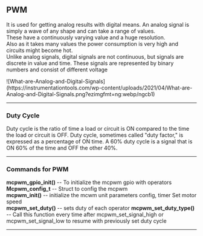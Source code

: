 ## PWM
</p>It is used for getting analog results with digital means. An analog signal is simply a wave of any shape and can take a range of values.<br>
These have a continuously varying value and a huge resolution.<br>
Also as it takes many values the power consumption is very high and circuits might become hot.<br>
Unlike analog signals, digital signals are not continuous, but signals are discrete in value and time. These signals are represented by binary<br> numbers and consist of different voltage</p>
![What-are-Analog-and-Digital-Signals](https://instrumentationtools.com/wp-content/uploads/2021/04/What-are-Analog-and-Digital-Signals.png?ezimgfmt=ng:webp/ngcb1)

---

### Duty Cycle
<p>Duty cycle is the ratio of time a load or circuit is ON compared to the time the load or circuit is OFF. Duty cycle, sometimes called "duty factor," is expressed as a percentage of ON time. A 60% duty cycle is a signal that is ON 60% of the time and OFF the other 40%.</p>

---
### Commands for PWM
**mcpwm_gpio_init()** -- To initialize the mcpwm gpio with operators<br>
**Mcpwm_config_t** -- Struct to config the mcpwm<br>
**mcpwm_init()** -- initialize the mcwm unit parameters config, timer
Set motor speed<br>
**mcpwm_set_duty()** -- sets duty of each operator
**mcpwm_set_duty_type()** -- Call this function every time after mcpwm_set_signal_high or mcpwm_set_signal_low to resume with previously set duty cycle


---

  
